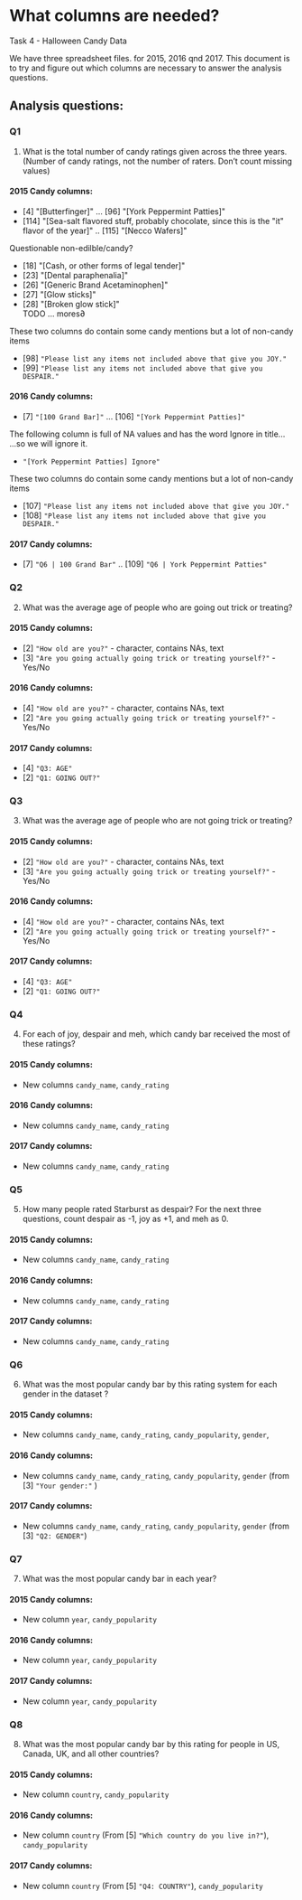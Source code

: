 # What columns are needed?

Task 4 - Halloween Candy Data

We have three spreadsheet files. for 2015, 2016 qnd 2017. This document is to 
try and figure out which columns are necessary to answer the analysis questions.

## Analysis questions:

### Q1
1. What is the total number of candy ratings given across the three years. 
(Number of candy ratings, not the number of raters. Don’t count missing values)

#### 2015 Candy columns:

 * [4] "[Butterfinger]" ... [96] "[York Peppermint Patties]"
 * [114] "[Sea-salt flavored stuff, probably chocolate, since this is the \"it\" flavor of the year]" .. [115] "[Necco Wafers]"                                                              
 
 Questionable non-edilble/candy?
 
 * [18] "[Cash, or other forms of legal tender]"
 * [23] "[Dental paraphenalia]"
* [26] "[Generic Brand Acetaminophen]"                                            
 * [27] "[Glow sticks]"         
 * [28] "[Broken glow stick]"  
TODO ... mores∂
 
 These two columns do contain some candy mentions but a lot of non-candy items
 
 * [98] `"Please list any items not included above that give you JOY."`
 * [99] `"Please list any items not included above that give you DESPAIR."`
 
#### 2016 Candy columns:

* [7] `"[100 Grand Bar]"` ... [106] `"[York Peppermint Patties]"`  

The following column is full of NA values and has the word Ignore in title...
...so we will ignore it.
* `"[York Peppermint Patties] Ignore"`

 These two columns do contain some candy mentions but a lot of non-candy items
 
* [107] `"Please list any items not included above that give you JOY."`
* [108] `"Please list any items not included above that give you DESPAIR." `

#### 2017 Candy columns:

* [7] `"Q6 | 100 Grand Bar"` .. [109] `"Q6 | York Peppermint Patties"`

### Q2
2. What was the average age of people who are going out trick or treating?

#### 2015 Candy columns:

* [2] `"How old are you?"` -  character, contains NAs, text
* [3] `"Are you going actually going trick or treating yourself?"` - Yes/No

#### 2016 Candy columns:

* [4] `"How old are you?"`  -  character, contains NAs, text  
* [2] `"Are you going actually going trick or treating yourself?"` - Yes/No

#### 2017 Candy columns:

*  [4] `"Q3: AGE"`
*  [2] `"Q1: GOING OUT?"`


### Q3
3. What was the average age of people who are not going trick or treating?

#### 2015 Candy columns:

* [2] `"How old are you?"` -  character, contains NAs, text
* [3] `"Are you going actually going trick or treating yourself?"` - Yes/No

#### 2016 Candy columns:

* [4] `"How old are you?"`  -  character, contains NAs, text  
* [2] `"Are you going actually going trick or treating yourself?"` - Yes/No

#### 2017 Candy columns:

*  [4] `"Q3: AGE"`
*  [2] `"Q1: GOING OUT?"`


### Q4
4. For each of joy, despair and meh, which candy bar received the most of these ratings?

#### 2015 Candy columns:

* New columns `candy_name`, `candy_rating`

#### 2016 Candy columns:

* New columns `candy_name`, `candy_rating`

#### 2017 Candy columns:

* New columns `candy_name`, `candy_rating`

### Q5
5. How many people rated Starburst as despair?
For the next three questions, count despair as -1, joy as +1, and meh as 0.

#### 2015 Candy columns:

* New columns `candy_name`, `candy_rating`

#### 2016 Candy columns:

* New columns `candy_name`, `candy_rating`

#### 2017 Candy columns:

* New columns `candy_name`, `candy_rating`


### Q6
6. What was the most popular candy bar by this rating system for each gender in 
the dataset ?

#### 2015 Candy columns:

* New columns `candy_name`, `candy_rating`, `candy_popularity`, `gender`, 

#### 2016 Candy columns:

* New columns `candy_name`, `candy_rating`, `candy_popularity`, `gender` 
(from [3] `"Your gender:"` )

#### 2017 Candy columns:

* New columns `candy_name`, `candy_rating`, `candy_popularity`, `gender` 
(from [3] `"Q2: GENDER"`)

### Q7
7. What was the most popular candy bar in each year?

#### 2015 Candy columns:

* New column `year`, `candy_popularity`

#### 2016 Candy columns:

* New column `year`, `candy_popularity`

#### 2017 Candy columns:

* New column `year`, `candy_popularity`

### Q8
8. What was the most popular candy bar by this rating for people in US, Canada, UK, and all other countries?

#### 2015 Candy columns:

* New column `country`, `candy_popularity`

#### 2016 Candy columns:

* New column `country` (From [5] `"Which country do you live in?"`), 
`candy_popularity`

#### 2017 Candy columns:

* New column `country` (From [5] `"Q4: COUNTRY"`), `candy_popularity`

